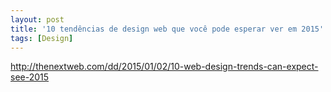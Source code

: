```yaml
---
layout: post
title: '10 tendências de design web que você pode esperar ver em 2015'
tags: [Design]
---
```


<http://thenextweb.com/dd/2015/01/02/10-web-design-trends-can-expect-see-2015>
